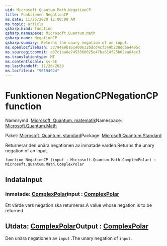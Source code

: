 ```yaml
---
uid: Microsoft.Quantum.Math.NegationCP
title: Funktionen NegationCP
ms.date: 11/25/2020 12:00:00 AM
ms.topic: article
qsharp.kind: function
qsharp.namespace: Microsoft.Quantum.Math
qsharp.name: NegationCP
qsharp.summary: Returns the unary negation of an input.
ms.openlocfilehash: 3c794e9b161400632bdcd4cf349b238ddba4495c
ms.sourcegitcommit: a87c1aa8e7453360025e47ba614f25b02ea84ec3
ms.translationtype: MT
ms.contentlocale: sv-SE
ms.lasthandoff: 11/26/2020
ms.locfileid: "96194924"
---
```

# <a name="negationcp-function"></a><span data-ttu-id="b15e2-102">Funktionen NegationCP</span><span class="sxs-lookup"><span data-stu-id="b15e2-102">NegationCP function</span></span>

<span data-ttu-id="b15e2-103">Namnrymd: [Microsoft. Quantum. matematik](xref:Microsoft.Quantum.Math)</span><span class="sxs-lookup"><span data-stu-id="b15e2-103">Namespace: [Microsoft.Quantum.Math](xref:Microsoft.Quantum.Math)</span></span>

<span data-ttu-id="b15e2-104">Paket: [Microsoft. Quantum. standard](https://nuget.org/packages/Microsoft.Quantum.Standard)</span><span class="sxs-lookup"><span data-stu-id="b15e2-104">Package: [Microsoft.Quantum.Standard](https://nuget.org/packages/Microsoft.Quantum.Standard)</span></span>


<span data-ttu-id="b15e2-105">Returnerar den unära negationen av inmatade värden.</span><span class="sxs-lookup"><span data-stu-id="b15e2-105">Returns the unary negation of an input.</span></span>

```qsharp
function NegationCP (input : Microsoft.Quantum.Math.ComplexPolar) : Microsoft.Quantum.Math.ComplexPolar
```


## <a name="input"></a><span data-ttu-id="b15e2-106">Indata</span><span class="sxs-lookup"><span data-stu-id="b15e2-106">Input</span></span>

### <a name="input--complexpolar"></a><span data-ttu-id="b15e2-107">inmatade: [ComplexPolar](xref:Microsoft.Quantum.Math.ComplexPolar)</span><span class="sxs-lookup"><span data-stu-id="b15e2-107">input : [ComplexPolar](xref:Microsoft.Quantum.Math.ComplexPolar)</span></span>

<span data-ttu-id="b15e2-108">Ett värde vars negation ska returneras.</span><span class="sxs-lookup"><span data-stu-id="b15e2-108">A value whose negation is to be returned.</span></span>



## <a name="output--complexpolar"></a><span data-ttu-id="b15e2-109">Utdata: [ComplexPolar](xref:Microsoft.Quantum.Math.ComplexPolar)</span><span class="sxs-lookup"><span data-stu-id="b15e2-109">Output : [ComplexPolar](xref:Microsoft.Quantum.Math.ComplexPolar)</span></span>

<span data-ttu-id="b15e2-110">Den unära negationen av `input` .</span><span class="sxs-lookup"><span data-stu-id="b15e2-110">The unary negation of `input`.</span></span>